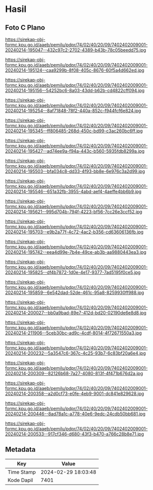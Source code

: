 # Hasil

## Foto C Plano

https://sirekap-obj-formc.kpu.go.id/aaeb/pemilu/pdpr/74/02/40/20/09/7402402009001-20240214-195047--432c97c2-2702-4389-b43b-78c05beedd75.jpg

https://sirekap-obj-formc.kpu.go.id/aaeb/pemilu/pdpr/74/02/40/20/09/7402402009001-20240214-195124--caa9299b-8f08-405c-8676-60f5a4d662ed.jpg

https://sirekap-obj-formc.kpu.go.id/aaeb/pemilu/pdpr/74/02/40/20/09/7402402009001-20240214-195156--54252bc6-8a03-43dd-b62b-cd4822cff094.jpg

https://sirekap-obj-formc.kpu.go.id/aaeb/pemilu/pdpr/74/02/40/20/09/7402402009001-20240214-195254--8af71848-78f2-440a-852c-f944fcf6e824.jpg

https://sirekap-obj-formc.kpu.go.id/aaeb/pemilu/pdpr/74/02/40/20/09/7402402009001-20240214-195345--ff806485-268d-450c-bd99-c3ac260bc6ff.jpg

https://sirekap-obj-formc.kpu.go.id/aaeb/pemilu/pdpr/74/02/40/20/09/7402402009001-20240214-195427--ad74ee9a-f94a-443c-b560-5935fdb8299a.jpg

https://sirekap-obj-formc.kpu.go.id/aaeb/pemilu/pdpr/74/02/40/20/09/7402402009001-20240214-195503--bfa034c8-dd33-4f93-bb8e-6e976c3a2d99.jpg

https://sirekap-obj-formc.kpu.go.id/aaeb/pemilu/pdpr/74/02/40/20/09/7402402009001-20240214-195546--651a32fb-3955-4abd-aef4-4aeffe4bb6b9.jpg

https://sirekap-obj-formc.kpu.go.id/aaeb/pemilu/pdpr/74/02/40/20/09/7402402009001-20240214-195621--995d704b-794f-4223-bf56-7cc26e3ccf52.jpg

https://sirekap-obj-formc.kpu.go.id/aaeb/pemilu/pdpr/74/02/40/20/09/7402402009001-20240214-195703--e9b2a77f-4c72-4ac2-b356-cd63606136fb.jpg

https://sirekap-obj-formc.kpu.go.id/aaeb/pemilu/pdpr/74/02/40/20/09/7402402009001-20240214-195742--eea4d99e-7b4e-49ce-ab3b-aa9880443ea3.jpg

https://sirekap-obj-formc.kpu.go.id/aaeb/pemilu/pdpr/74/02/40/20/09/7402402009001-20240214-195825--df4b7872-1d0e-4e17-9377-7ad5195f0ce5.jpg

https://sirekap-obj-formc.kpu.go.id/aaeb/pemilu/pdpr/74/02/40/20/09/7402402009001-20240214-195859--6e542dad-52de-461c-95a8-8259930ff988.jpg

https://sirekap-obj-formc.kpu.go.id/aaeb/pemilu/pdpr/74/02/40/20/09/7402402009001-20240214-200027--bb0a9bad-89e7-412d-bd20-02190de6e8d8.jpg

https://sirekap-obj-formc.kpu.go.id/aaeb/pemilu/pdpr/74/02/40/20/09/7402402009001-20240214-211906--5ceb30bc-ad9c-4cdf-8014-4f72671550a3.jpg

https://sirekap-obj-formc.kpu.go.id/aaeb/pemilu/pdpr/74/02/40/20/09/7402402009001-20240214-200232--5a3547c6-367c-4c25-93b7-6c83bf20a6e4.jpg

https://sirekap-obj-formc.kpu.go.id/aaeb/pemilu/pdpr/74/02/40/20/09/7402402009001-20240214-200309--82126b68-7a27-4080-813f-4f471b676d2a.jpg

https://sirekap-obj-formc.kpu.go.id/aaeb/pemilu/pdpr/74/02/40/20/09/7402402009001-20240214-200358--a2d0cf73-e0fe-4eb9-9001-dc841e829628.jpg

https://sirekap-obj-formc.kpu.go.id/aaeb/pemilu/pdpr/74/02/40/20/09/7402402009001-20240214-200446--8ad78a1c-a778-40e6-9edc-24cdb50bb681.jpg

https://sirekap-obj-formc.kpu.go.id/aaeb/pemilu/pdpr/74/02/40/20/09/7402402009001-20240214-200533--917cf346-d680-43f3-b470-a766c28b8e71.jpg


## Metadata

| Key        | Value               |
| ---------- | ------------------- |
| Time Stamp | 2024-02-29 18:03:48 |
| Kode Dapil | 7401                |



